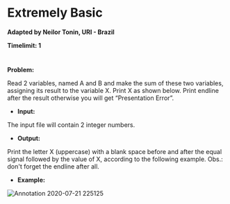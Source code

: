 # Extremely Basic

**Adapted by Neilor Tonin, URI - Brazil**

**Timelimit: 1**
#

**Problem:**

Read 2 variables, named A and B and make the sum of these two variables, assigning its result to the variable X. Print X as shown below. Print endline after the result otherwise you will get “Presentation Error”.

- **Input:**

The input file will contain 2 integer numbers.

- **Output:**

Print the letter X (uppercase) with a blank space before and after the equal signal followed by the value of X, according to the following example.
Obs.: don't forget the endline after all.

- **Example:**

![Annotation 2020-07-21 225125](https://user-images.githubusercontent.com/68206376/88124997-baf64c00-cba4-11ea-9b19-8dedae22436a.jpg)
